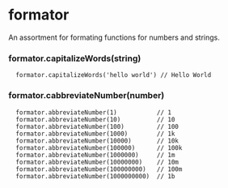# formator
An assortment for formating functions for numbers and strings.


### formator.capitalizeWords(string)

```
  formator.capitalizeWords('hello world') // Hello World
```

### formator.cabbreviateNumber(number)

```
  formator.abbreviateNumber(1)           // 1
  formator.abbreviateNumber(10)          // 10
  formator.abbreviateNumber(100)         // 100
  formator.abbreviateNumber(1000)        // 1k
  formator.abbreviateNumber(10000)       // 10k
  formator.abbreviateNumber(100000)      // 100k
  formator.abbreviateNumber(1000000)     // 1m
  formator.abbreviateNumber(10000000)    // 10m
  formator.abbreviateNumber(100000000)   // 100m
  formator.abbreviateNumber(1000000000)  // 1b
```
